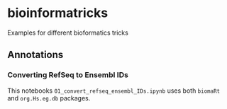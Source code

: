 # bioinformatricks
Examples for different bioformatics tricks

## Annotations

### Converting RefSeq to Ensembl IDs

This notebooks `01_convert_refseq_ensembl_IDs.ipynb` uses both `biomaRt` and `org.Hs.eg.db` packages.